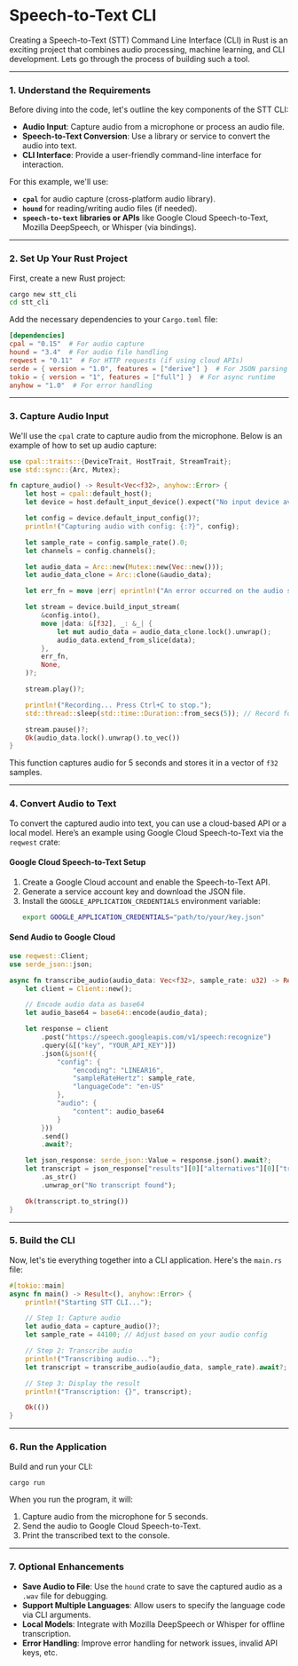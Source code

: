 # Speech-to-Text CLI
Creating a Speech-to-Text (STT) Command Line Interface (CLI) in Rust is an exciting project that combines audio processing, machine learning, and CLI development. Lets go through the process of building such a tool.

---

### **1. Understand the Requirements**
Before diving into the code, let's outline the key components of the STT CLI:
- **Audio Input**: Capture audio from a microphone or process an audio file.
- **Speech-to-Text Conversion**: Use a library or service to convert the audio into text.
- **CLI Interface**: Provide a user-friendly command-line interface for interaction.

For this example, we'll use:
- **`cpal`** for audio capture (cross-platform audio library).
- **`hound`** for reading/writing audio files (if needed).
- **`speech-to-text` libraries or APIs** like Google Cloud Speech-to-Text, Mozilla DeepSpeech, or Whisper (via bindings).

---

### **2. Set Up Your Rust Project**
First, create a new Rust project:
```bash
cargo new stt_cli
cd stt_cli
```

Add the necessary dependencies to your `Cargo.toml` file:
```toml
[dependencies]
cpal = "0.15"  # For audio capture
hound = "3.4"  # For audio file handling
reqwest = "0.11"  # For HTTP requests (if using cloud APIs)
serde = { version = "1.0", features = ["derive"] }  # For JSON parsing
tokio = { version = "1", features = ["full"] }  # For async runtime
anyhow = "1.0"  # For error handling
```

---

### **3. Capture Audio Input**
We'll use the `cpal` crate to capture audio from the microphone. Below is an example of how to set up audio capture:

```rust
use cpal::traits::{DeviceTrait, HostTrait, StreamTrait};
use std::sync::{Arc, Mutex};

fn capture_audio() -> Result<Vec<f32>, anyhow::Error> {
    let host = cpal::default_host();
    let device = host.default_input_device().expect("No input device available");

    let config = device.default_input_config()?;
    println!("Capturing audio with config: {:?}", config);

    let sample_rate = config.sample_rate().0;
    let channels = config.channels();

    let audio_data = Arc::new(Mutex::new(Vec::new()));
    let audio_data_clone = Arc::clone(&audio_data);

    let err_fn = move |err| eprintln!("An error occurred on the audio stream: {}", err);

    let stream = device.build_input_stream(
        &config.into(),
        move |data: &[f32], _: &_| {
            let mut audio_data = audio_data_clone.lock().unwrap();
            audio_data.extend_from_slice(data);
        },
        err_fn,
        None,
    )?;

    stream.play()?;

    println!("Recording... Press Ctrl+C to stop.");
    std::thread::sleep(std::time::Duration::from_secs(5)); // Record for 5 seconds

    stream.pause()?;
    Ok(audio_data.lock().unwrap().to_vec())
}
```

This function captures audio for 5 seconds and stores it in a vector of `f32` samples.

---

### **4. Convert Audio to Text**
To convert the captured audio into text, you can use a cloud-based API or a local model. Here’s an example using Google Cloud Speech-to-Text via the `reqwest` crate:

#### **Google Cloud Speech-to-Text Setup**
1. Create a Google Cloud account and enable the Speech-to-Text API.
2. Generate a service account key and download the JSON file.
3. Install the `GOOGLE_APPLICATION_CREDENTIALS` environment variable:
   ```bash
   export GOOGLE_APPLICATION_CREDENTIALS="path/to/your/key.json"
   ```

#### **Send Audio to Google Cloud**
```rust
use reqwest::Client;
use serde_json::json;

async fn transcribe_audio(audio_data: Vec<f32>, sample_rate: u32) -> Result<String, anyhow::Error> {
    let client = Client::new();

    // Encode audio data as base64
    let audio_base64 = base64::encode(audio_data);

    let response = client
        .post("https://speech.googleapis.com/v1/speech:recognize")
        .query(&[("key", "YOUR_API_KEY")])
        .json(&json!({
            "config": {
                "encoding": "LINEAR16",
                "sampleRateHertz": sample_rate,
                "languageCode": "en-US"
            },
            "audio": {
                "content": audio_base64
            }
        }))
        .send()
        .await?;

    let json_response: serde_json::Value = response.json().await?;
    let transcript = json_response["results"][0]["alternatives"][0]["transcript"]
        .as_str()
        .unwrap_or("No transcript found");

    Ok(transcript.to_string())
}
```

---

### **5. Build the CLI**
Now, let's tie everything together into a CLI application. Here's the `main.rs` file:

```rust
#[tokio::main]
async fn main() -> Result<(), anyhow::Error> {
    println!("Starting STT CLI...");

    // Step 1: Capture audio
    let audio_data = capture_audio()?;
    let sample_rate = 44100; // Adjust based on your audio config

    // Step 2: Transcribe audio
    println!("Transcribing audio...");
    let transcript = transcribe_audio(audio_data, sample_rate).await?;

    // Step 3: Display the result
    println!("Transcription: {}", transcript);

    Ok(())
}
```

---

### **6. Run the Application**
Build and run your CLI:
```bash
cargo run
```

When you run the program, it will:
1. Capture audio from the microphone for 5 seconds.
2. Send the audio to Google Cloud Speech-to-Text.
3. Print the transcribed text to the console.

---

### **7. Optional Enhancements**
- **Save Audio to File**: Use the `hound` crate to save the captured audio as a `.wav` file for debugging.
- **Support Multiple Languages**: Allow users to specify the language code via CLI arguments.
- **Local Models**: Integrate with Mozilla DeepSpeech or Whisper for offline transcription.
- **Error Handling**: Improve error handling for network issues, invalid API keys, etc.
